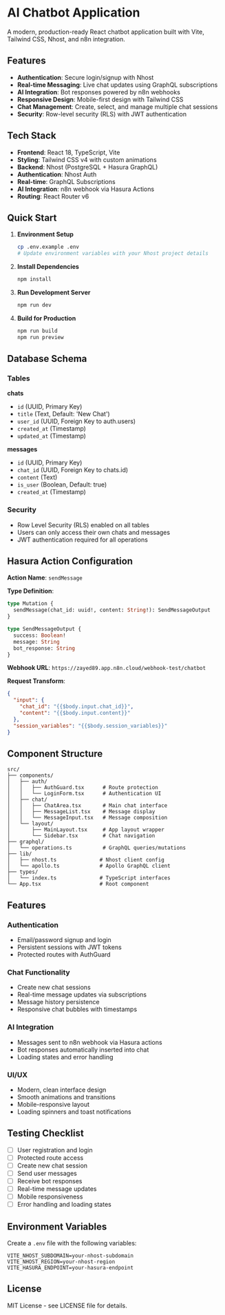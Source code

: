 # AI Chatbot Application

A modern, production-ready React chatbot application built with Vite, Tailwind CSS, Nhost, and n8n integration.

## Features

- **Authentication**: Secure login/signup with Nhost
- **Real-time Messaging**: Live chat updates using GraphQL subscriptions
- **AI Integration**: Bot responses powered by n8n webhooks
- **Responsive Design**: Mobile-first design with Tailwind CSS
- **Chat Management**: Create, select, and manage multiple chat sessions
- **Security**: Row-level security (RLS) with JWT authentication

## Tech Stack

- **Frontend**: React 18, TypeScript, Vite
- **Styling**: Tailwind CSS v4 with custom animations
- **Backend**: Nhost (PostgreSQL + Hasura GraphQL)
- **Authentication**: Nhost Auth
- **Real-time**: GraphQL Subscriptions
- **AI Integration**: n8n webhook via Hasura Actions
- **Routing**: React Router v6

## Quick Start

1. **Environment Setup**
   ```bash
   cp .env.example .env
   # Update environment variables with your Nhost project details
   ```

2. **Install Dependencies**
   ```bash
   npm install
   ```

3. **Run Development Server**
   ```bash
   npm run dev
   ```

4. **Build for Production**
   ```bash
   npm run build
   npm run preview
   ```

## Database Schema

### Tables

**chats**
- `id` (UUID, Primary Key)
- `title` (Text, Default: 'New Chat')
- `user_id` (UUID, Foreign Key to auth.users)
- `created_at` (Timestamp)
- `updated_at` (Timestamp)

**messages**
- `id` (UUID, Primary Key)
- `chat_id` (UUID, Foreign Key to chats.id)
- `content` (Text)
- `is_user` (Boolean, Default: true)
- `created_at` (Timestamp)

### Security

- Row Level Security (RLS) enabled on all tables
- Users can only access their own chats and messages
- JWT authentication required for all operations

## Hasura Action Configuration

**Action Name**: `sendMessage`

**Type Definition**:
```graphql
type Mutation {
  sendMessage(chat_id: uuid!, content: String!): SendMessageOutput
}

type SendMessageOutput {
  success: Boolean!
  message: String
  bot_response: String
}
```

**Webhook URL**: `https://zayed89.app.n8n.cloud/webhook-test/chatbot`

**Request Transform**:
```json
{
  "input": {
    "chat_id": "{{$body.input.chat_id}}", 
    "content": "{{$body.input.content}}"
  },
  "session_variables": "{{$body.session_variables}}"
}
```

## Component Structure

```
src/
├── components/
│   ├── auth/
│   │   ├── AuthGuard.tsx      # Route protection
│   │   └── LoginForm.tsx      # Authentication UI
│   ├── chat/
│   │   ├── ChatArea.tsx       # Main chat interface
│   │   ├── MessageList.tsx    # Message display
│   │   └── MessageInput.tsx   # Message composition
│   └── layout/
│       ├── MainLayout.tsx     # App layout wrapper
│       └── Sidebar.tsx        # Chat navigation
├── graphql/
│   └── operations.ts          # GraphQL queries/mutations
├── lib/
│   ├── nhost.ts              # Nhost client config
│   └── apollo.ts             # Apollo GraphQL client
├── types/
│   └── index.ts              # TypeScript interfaces
└── App.tsx                   # Root component
```

## Features

### Authentication
- Email/password signup and login
- Persistent sessions with JWT tokens
- Protected routes with AuthGuard

### Chat Functionality
- Create new chat sessions
- Real-time message updates via subscriptions
- Message history persistence
- Responsive chat bubbles with timestamps

### AI Integration
- Messages sent to n8n webhook via Hasura actions
- Bot responses automatically inserted into chat
- Loading states and error handling

### UI/UX
- Modern, clean interface design
- Smooth animations and transitions
- Mobile-responsive layout
- Loading spinners and toast notifications

## Testing Checklist

- [ ] User registration and login
- [ ] Protected route access
- [ ] Create new chat session
- [ ] Send user messages
- [ ] Receive bot responses
- [ ] Real-time message updates
- [ ] Mobile responsiveness
- [ ] Error handling and loading states

## Environment Variables

Create a `.env` file with the following variables:

```env
VITE_NHOST_SUBDOMAIN=your-nhost-subdomain
VITE_NHOST_REGION=your-nhost-region
VITE_HASURA_ENDPOINT=your-hasura-endpoint
```

## License

MIT License - see LICENSE file for details.